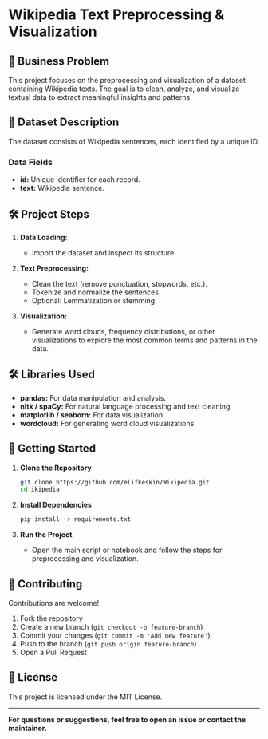 # Wikipedia Text Preprocessing & Visualization

## 📝 Business Problem

This project focuses on the preprocessing and visualization of a dataset containing Wikipedia texts. The goal is to clean, analyze, and visualize textual data to extract meaningful insights and patterns.

## 📂 Dataset Description

The dataset consists of Wikipedia sentences, each identified by a unique ID.

### Data Fields

- **id:** Unique identifier for each record.
- **text:** Wikipedia sentence.

## 🛠️ Project Steps

1. **Data Loading:**  
   - Import the dataset and inspect its structure.

2. **Text Preprocessing:**  
   - Clean the text (remove punctuation, stopwords, etc.).
   - Tokenize and normalize the sentences.
   - Optional: Lemmatization or stemming.

3. **Visualization:**  
   - Generate word clouds, frequency distributions, or other visualizations to explore the most common terms and patterns in the data.

## 🛠️ Libraries Used

- **pandas:** For data manipulation and analysis.
- **nltk / spaCy:** For natural language processing and text cleaning.
- **matplotlib / seaborn:** For data visualization.
- **wordcloud:** For generating word cloud visualizations.

## 🚀 Getting Started

1. **Clone the Repository**
    ```bash
    git clone https://github.com/elifkeskin/Wikipedia.git
    cd ikipedia
    ```

2. **Install Dependencies**
    ```bash
    pip install -r requirements.txt
    ```

3. **Run the Project**
    - Open the main script or notebook and follow the steps for preprocessing and visualization.

## 🤝 Contributing

Contributions are welcome!  
1. Fork the repository  
2. Create a new branch (`git checkout -b feature-branch`)  
3. Commit your changes (`git commit -m 'Add new feature'`)  
4. Push to the branch (`git push origin feature-branch`)  
5. Open a Pull Request

## 📄 License

This project is licensed under the MIT License.

---

**For questions or suggestions, feel free to open an issue or contact the maintainer.**
